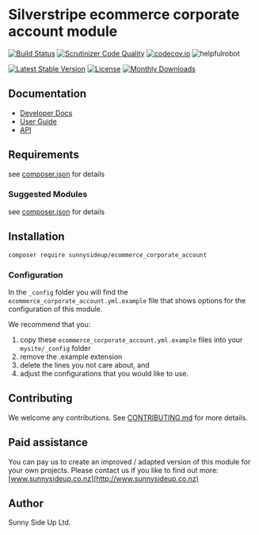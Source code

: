 # Silverstripe ecommerce corporate account module
[![Build Status](https://travis-ci.org/sunnysideup/silverstripe-ecommerce_corporate_account.svg?branch=master)](https://travis-ci.org/sunnysideup/silverstripe-ecommerce_corporate_account)
[![Scrutinizer Code Quality](https://scrutinizer-ci.com/g/sunnysideup/silverstripe-ecommerce_corporate_account/badges/quality-score.png?b=master)](https://scrutinizer-ci.com/g/sunnysideup/silverstripe-ecommerce_corporate_account/?branch=master)
[![codecov.io](https://codecov.io/github/sunnysideup/silverstripe-ecommerce_corporate_account/coverage.svg?branch=master)](https://codecov.io/github/sunnysideup/silverstripe-ecommerce_corporate_account?branch=master)
![helpfulrobot](https://helpfulrobot.io/sunnysideup/ecommerce_corporate_account/badge)

[![Latest Stable Version](https://poser.pugx.org/sunnysideup/ecommerce_corporate_account/version)](https://packagist.org/packages/sunnysideup/ecommerce_corporate_account)
[![License](https://poser.pugx.org/sunnysideup/ecommerce_corporate_account/license)](https://packagist.org/packages/sunnysideup/ecommerce_corporate_account)
[![Monthly Downloads](https://poser.pugx.org/sunnysideup/ecommerce_corporate_account/d/monthly)](https://packagist.org/packages/sunnysideup/ecommerce_corporate_account)


## Documentation



 * [Developer Docs](docs/en/INDEX.md)
 * [User Guide](docs/en/userguide.md)
 * [API](http://ssmods.com/apis/ecommerce_corporate_account/docs/en/api/)

## Requirements



see [composer.json](composer.json) for details

### Suggested Modules



see [composer.json](composer.json) for details


## Installation


```
composer require sunnysideup/ecommerce_corporate_account
```

### Configuration



In the `_config` folder you will find the `ecommerce_corporate_account.yml.example`
file that shows options for the configuration of this module.

We recommend that you:

  1. copy these `ecommerce_corporate_account.yml.example` files into your
`mysite/_config` folder
  2. remove the .example extension
  3. delete the lines you not care about, and
  4. adjust the configurations that you would like to use.


## Contributing



We welcome any contributions. See [CONTRIBUTING.md](CONTRIBUTING.md) for more details.

## Paid assistance



You can pay us to create an improved / adapted version of this module for your own projects.  Please contact us if you like to find out more: [www.sunnysideup.co.nz](http://www.sunnysideup.co.nz)

## Author



Sunny Side Up Ltd.
